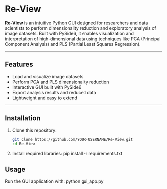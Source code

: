 # Re-View

**Re-View** is an intuitive Python GUI designed for researchers and data scientists to perform dimensionality reduction and exploratory analysis of image datasets. Built with PySide6, it enables visualization and interpretation of high-dimensional data using techniques like PCA (Principal Component Analysis) and PLS (Partial Least Squares Regression).

---

## Features
- Load and visualize image datasets
- Perform PCA and PLS dimensionality reduction
- Interactive GUI built with PySide6
- Export analysis results and reduced data
- Lightweight and easy to extend

---

## Installation

1. Clone this repository:
   ```bash
   git clone https://github.com/YOUR-USERNAME/Re-View.git
   cd Re-View
2. Install required libraries:
   pip install -r requirements.txt

## Usage

Run the GUI application with:
   python gui_app.py
